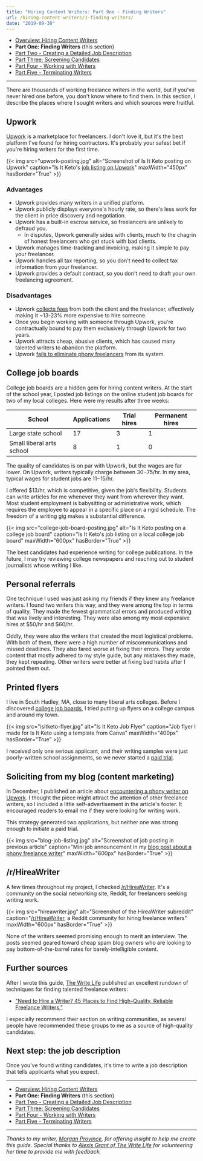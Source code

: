 ```yaml
---
title: "Hiring Content Writers: Part One - Finding Writers"
url: /hiring-content-writers/1-finding-writers/
date: "2019-09-30"
---
```


- [Overview: Hiring Content Writers](/hiring-content-writers/)
- **Part One: Finding Writers** (this section)
- [Part Two - Creating a Detailed Job Description](/hiring-content-writers/2-creating-a-job-description/)
- [Part Three: Screening Candidates](/hiring-content-writers/3-screening-candidates/)
- [Part Four - Working with Writers](/hiring-content-writers/4-working-with-writers/)
- [Part Five - Terminating Writers](/hiring-content-writers/5-terminating-writers/)

---

There are thousands of working freelance writers in the world, but if you've never hired one before, you don't know where to find them. In this section, I describe the places where I sought writers and which sources were fruitful.

## Upwork

[Upwork](https://www.upwork.com/) is a marketplace for freelancers. I don't love it, but it's the best platform I've found for hiring contractors. It's probably your safest bet if you're hiring writers for the first time.

{{< img src="upwork-posting.jpg" alt="Screenshot of Is It Keto posting on Upwork" caption="Is It Keto's [job listing on Upwork](https://www.upwork.com/jobs/~01be2860be57096ab2)" maxWidth="450px" hasBorder="True" >}}

### Advantages

- Upwork provides many writers in a unified platform.
- Upwork publicly displays everyone's hourly rate, so there's less work for the client in price discovery and negotiation.
- Upwork has a built-in escrow service, so freelancers are unlikely to defraud you.
  - In disputes, Upwork generally sides with clients, much to the chagrin of honest freelancers who get stuck with bad clients.
- Upwork manages time-tracking and invoicing, making it simple to pay your freelancer.
- Upwork handles all tax reporting, so you don't need to collect tax information from your freelancer.
- Upwork provides a default contract, so you don't need to draft your own freelancing agreement.

### Disadvantages

- Upwork [collects fees](https://www.upwork.com/legal#fees) from both the client and the freelancer, effectively making it ~13-23% more expensive to hire someone.
- Once you begin working with someone through Upwork, you're contractually bound to pay them exclusively through Upwork for two years.
- Upwork attracts cheap, abusive clients, which has caused many talented writers to abandon the platform.
- Upwork [fails to eliminate phony freelancers](/upwork-scammer/) from its system.

## College job boards

College job boards are a hidden gem for hiring content writers. At the start of the school year, I posted job listings on the online student job boards for two of my local colleges. Here were my results after three weeks:

| School                    | Applications | Trial hires | Permanent hires |
| ------------------------- | ------------ | ----------- | --------------- |
| Large state school        | 17           | 3           | 1               |
| Small liberal arts school | 8            | 1           | 0               |

The quality of candidates is on par with Upwork, but the wages are far lower. On Upwork, writers typically charge between $30-$75/hr. In my area, typical wages for student jobs are $11-$15/hr.

I offered $13/hr, which is competitive, given the job's flexibility. Students can write articles for me whenever they want from wherever they want. Most student employment is babysitting or administrative work, which requires the employee to appear in a specific place on a rigid schedule. The freedom of a writing gig makes a substantial difference.

{{< img src="college-job-board-posting.jpg" alt="Is It Keto posting on a college job board" caption="Is It Keto's job listing on a local college job board" maxWidth="600px" hasBorder="True" >}}

The best candidates had experience writing for college publications. In the future, I may try reviewing college newspapers and reaching out to student journalists whose writing I like.

## Personal referrals

One technique I used was just asking my friends if they knew any freelance writers. I found two writers this way, and they were among the top in terms of quality. They made the fewest grammatical errors and produced writing that was lively and interesting. They were also among my most expensive hires at $50/hr and $60/hr.

Oddly, they were also the writers that created the most logistical problems. With both of them, there were a high number of miscommunications and missed deadlines. They also fared worse at fixing their errors. They wrote content that mostly adhered to my style guide, but any mistakes they made, they kept repeating. Other writers were better at fixing bad habits after I pointed them out.

## Printed flyers

I live in South Hadley, MA, close to many liberal arts colleges. Before I discovered [college job boards](#college-job-boards), I tried putting up flyers on a college campus and around my town.

{{< img src="isitketo-flyer.jpg" alt="Is It Keto Job Flyer" caption="Job flyer I made for Is It Keto using a template from Canva" maxWidth="400px" hasBorder="True" >}}

I received only one serious applicant, and their writing samples were just poorly-written school assignments, so we never started a [paid trial](/hiring-content-writers/3-screening-candidates/#start-a-paid-trial).

## Soliciting from my blog (content marketing)

In December, I published an article about [encountering a phony writer on Upwork](/upwork-scammer/). I thought the piece might attract the attention of other freelance writers, so I included a little self-advertisement in the article's footer. It encouraged readers to email me if they were looking for writing work.

This strategy generated two applications, but neither one was strong enough to initiate a paid trial.

{{< img src="blog-job-listing.jpg" alt="Screenshot of job posting in previous article" caption="Mini job announcement in my [blog post about a phony freelance writer](/upwork-scammer/)" maxWidth="600px" hasBorder="True" >}}

## /r/HireaWriter

A few times throughout my project, I checked [/r/HireaWriter](https://www.reddit.com/r/HireaWriter/). It's a community on the social networking site, Reddit, for freelancers seeking writing work.

{{< img src="hireawriter.jpg" alt="Screenshot of the HireaWriter subreddit" caption="[/r/HireaWriter](https://www.reddit.com/r/HireaWriter/), a Reddit community for hiring freelance writers" maxWidth="600px" hasBorder="True" >}}

None of the writers seemed promising enough to merit an interview. The posts seemed geared toward cheap spam blog owners who are looking to pay bottom-of-the-barrel rates for barely-intelligible content.

## Further sources

After I wrote this guide, [The Write Life](https://thewritelife.com) published an excellent rundown of techniques for finding talented freelance writers:

- ["Need to Hire a Writer? 45 Places to Find High-Quality, Reliable Freelance Writers,"](https://thewritelife.com/hire-a-writer/)

I especially recommend their section on writing communities, as several people have recommended these groups to me as a source of high-quality candidates.

## Next step: the job description

Once you've found writing candidates, it's time to write a job description that tells applicants what you expect.

---

- [Overview: Hiring Content Writers](/hiring-content-writers/)
- **Part One: Finding Writers** (this section)
- [Part Two - Creating a Detailed Job Description](/hiring-content-writers/2-creating-a-job-description/)
- [Part Three: Screening Candidates](/hiring-content-writers/3-screening-candidates/)
- [Part Four - Working with Writers](/hiring-content-writers/4-working-with-writers/)
- [Part Five - Terminating Writers](/hiring-content-writers/5-terminating-writers/)

---

_Thanks to my writer, [Morgan Province](https://www.morganprovince.com/), for offering insight to help me create this guide. Special thanks to [Alexis Grant of The Write Life](http://thewritelife.com) for volunteering her time to provide me with feedback._
